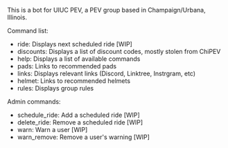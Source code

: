 This is a bot for UIUC PEV, a PEV group based in Champaign/Urbana, Illinois.

Command list:

 - ride: Displays next scheduled ride [WIP]
 - discounts: Displays a list of discount codes, mostly stolen from ChiPEV
 - help: Displays a list of available commands
 - pads: Links to recommended pads
 - links: Displays relevant links (Discord, Linktree, Instrgram, etc) 
 - helmet: Links to recommended helmets
 - rules: Displays group rules

Admin commands:
 - schedule_ride: Add a scheduled ride [WIP]
 - delete_ride: Remove a scheduled ride [WIP]
 - warn: Warn a user [WIP]
 - warn_remove: Remove a user's warning [WIP]

